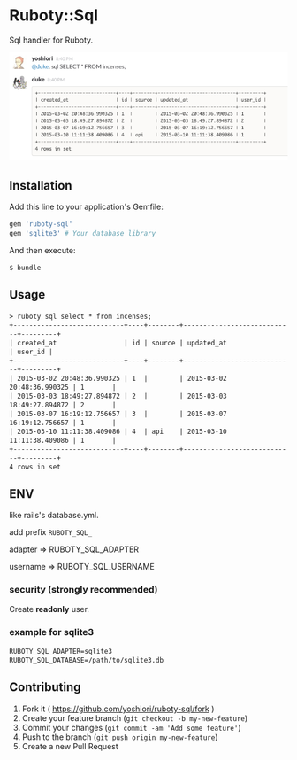 # Ruboty::Sql

Sql handler for Ruboty.

![](slack.png)

## Installation

Add this line to your application's Gemfile:

```ruby
gem 'ruboty-sql'
gem 'sqlite3' # Your database library
```

And then execute:

    $ bundle

## Usage

```
> ruboty sql select * from incenses;
+----------------------------+----+--------+----------------------------+---------+
| created_at                 | id | source | updated_at                 | user_id |
+----------------------------+----+--------+----------------------------+---------+
| 2015-03-02 20:48:36.990325 | 1  |        | 2015-03-02 20:48:36.990325 | 1       |
| 2015-03-03 18:49:27.894872 | 2  |        | 2015-03-03 18:49:27.894872 | 2       |
| 2015-03-07 16:19:12.756657 | 3  |        | 2015-03-07 16:19:12.756657 | 1       |
| 2015-03-10 11:11:38.409086 | 4  | api    | 2015-03-10 11:11:38.409086 | 1       |
+----------------------------+----+--------+----------------------------+---------+
4 rows in set
```

## ENV
like rails's database.yml.


add prefix `RUBOTY_SQL_`

adapter => RUBOTY_SQL_ADAPTER

username => RUBOTY_SQL_USERNAME

### security (strongly recommended)
Create **readonly** user.

### example for sqlite3

```
RUBOTY_SQL_ADAPTER=sqlite3
RUBOTY_SQL_DATABASE=/path/to/sqlite3.db
```
## Contributing

1. Fork it ( https://github.com/yoshiori/ruboty-sql/fork )
2. Create your feature branch (`git checkout -b my-new-feature`)
3. Commit your changes (`git commit -am 'Add some feature'`)
4. Push to the branch (`git push origin my-new-feature`)
5. Create a new Pull Request
